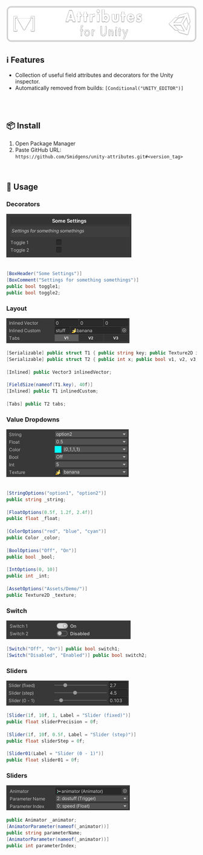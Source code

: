 ![](/.github/.banner.png?raw=true "")

## ℹ️ Features

* Collection of useful field attributes and decorators for the Unity inspector.
* Automatically removed from builds: `[Conditional("UNITY_EDITOR")]`

<br/>

<br/>

## 📦 Install

1. Open Package Manager
2. Paste GitHub URL:\
`https://github.com/Smidgens/unity-attributes.git#<version_tag>`


<br/>

## 🚀 Usage


### Decorators


<img src="/.github/preview/decorators.png" />

```cs

[BoxHeader("Some Settings")]
[BoxComment("Settings for something somethings")]
public bool toggle1;
public bool toggle2;

```


### Layout


<img src="/.github/preview/layout.png" />

```cs
[Serializable] public struct T1 { public string key; public Texture2D icon; }
[Serializable] public struct T2 { public int x; public bool v1, v2, v3; }

[Inlined] public Vector3 inlinedVector;

[FieldSize(nameof(T1.key), 40f)]
[Inlined] public T1 inlinedCustom;

[Tabs] public T2 tabs;
```


### Value Dropdowns


<img src="/.github/preview/options.png" />

```cs

[StringOptions("option1", "option2")]
public string _string;

[FloatOptions(0.5f, 1.2f, 2.4f)]
public float _float;

[ColorOptions("red", "blue", "cyan")]
public Color _color;

[BoolOptions("Off", "On")]
public bool _bool;

[IntOptions(0, 10)] 
public int _int;

[AssetOptions("Assets/Demo/")]
public Texture2D _texture;
```

### Switch

<img src="/.github/preview/widgets.png" />

```cs
[Switch("Off", "On")] public bool switch1;
[Switch("Disabled", "Enabled")] public bool switch2;
```


### Sliders

<img src="/.github/preview/sliders.png" />

```cs
[Slider(1f, 10f, 1, Label = "Slider (fixed)")]
public float sliderPrecision = 0f;

[Slider(1f, 10f, 0.5f, Label = "Slider (step)")]
public float sliderStep = 0f;

[Slider01(Label = "Slider (0 - 1)")] 
public float slider01 = 0f;
```


### Sliders

<img src="/.github/preview/animatorparameter.png" />

```cs
public Animator _animator;
[AnimatorParameter(nameof(_animator))]
public string parameterName;
[AnimatorParameter(nameof(_animator))]
public int parameterIndex;
```


